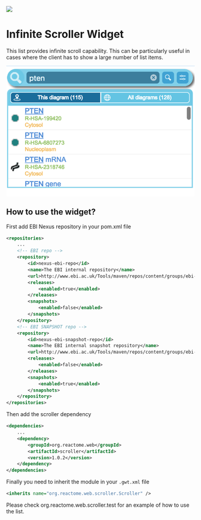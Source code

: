 [<img src=https://user-images.githubusercontent.com/6883670/31999264-976dfb86-b98a-11e7-9432-0316345a72ea.png height=75 />](https://reactome.org)

# Infinite Scroller Widget
This list provides infinite scroll capability. This can be particularly useful in cases where the client has to show a large number of list items.

<img src="img/scroller.png " align="center" alt="scroller example">

## How to use the widget?

First add EBI Nexus repository in your pom.xml file

```xml
<repositories>
    ...
    <!-- EBI repo -->
    <repository>
        <id>nexus-ebi-repo</id>
        <name>The EBI internal repository</name>
        <url>http://www.ebi.ac.uk/Tools/maven/repos/content/groups/ebi-repo/</url>
        <releases>
            <enabled>true</enabled>
        </releases>
        <snapshots>
            <enabled>false</enabled>
        </snapshots>
    </repository>
    <!-- EBI SNAPSHOT repo -->
    <repository>
        <id>nexus-ebi-snapshot-repo</id>
        <name>The EBI internal snapshot repository</name>
        <url>http://www.ebi.ac.uk/Tools/maven/repos/content/groups/ebi-snapshots/</url>
        <releases>
            <enabled>false</enabled>
        </releases>
        <snapshots>
            <enabled>true</enabled>
        </snapshots>
    </repository>
</repositories>
```

Then add the scroller dependency

```xml
<dependencies>
    ...
    <dependency>
        <groupId>org.reactome.web</groupId>
        <artifactId>scroller</artifactId>
        <version>1.0.2</version>
    </dependency>
</dependencies>
```

Finally you need to inherit the module in your ```.gwt.xml``` file

```xml
<inherits name="org.reactome.web.scroller.Scroller" />
```
      
Please check org.reactome.web.scroller.test for an example of how to use the list. 